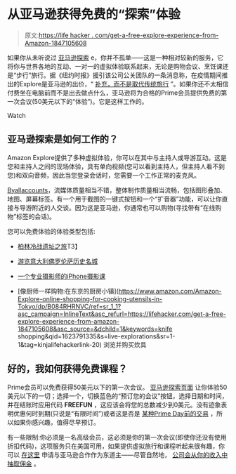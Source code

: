 # 从亚马逊获得免费的“探索”体验

> 原文:[https://life hacker . com/get-a-free-explore-experience-from-Amazon-1847105608](https://lifehacker.com/get-a-free-explore-experience-from-amazon-1847105608)

如果你从未听说过 [亚马逊探索](https://www.amazon.com/b?asc_campaign=InlineText&asc_refurl=https://lifehacker.com/get-a-free-explore-experience-from-amazon-1847105608&asc_source=&node=19419898011&ref=ps_ae_2&tag=kinjalifehackerlink-20) e，你并不孤单——这是一种相对较新的服务，它将你与世界各地的互动、一对一的虚拟体验联系起来，无论是购物会议、烹饪课还是“步行”旅行。据《纽约时报》援引该公司公关团队的一条消息称，在疫情期间推出的Explore是亚马逊的出价，“ [补充，而不是取代传统旅行](https://www.nytimes.com/2020/11/12/travel/travel-tours-experiences-virus.html) ”。如果你还不太相信付费坐在电脑前而不是出去做点什么，亚马逊将为合格的Prime会员提供免费的第一次会议(50美元以下的“体验”)。它是这样工作的。

Watch

## **亚马逊探索是如何工作的？**

Amazon Explore提供了多种虚拟体验，你可以在其中与主持人或导游互动。这是您和主持人之间的现场体验，具有单向视频(您可以看到主持人，但主持人看不到您)和双向音频，因此当您登录会话时，您需要一个工作正常的麦克风。

[By](https://www.reviewed.com/cooking/features/amazon-explore-virtual-class-review)[all](https://spy.com/articles/lifestyle/entertainment/amazon-explore-review-1202737498/)[accounts](https://www.businessinsider.com/amazon-explore-virtual-travel-review#how-is-amazon-explore-different-from-other-virtual-experiences?)，流媒体质量相当不错，整体制作质量相当流畅，包括图形叠加、地图、屏幕标签。有一个用于截图的一键式按钮和一个“扩音器”功能，可以让你直接与导游附近的人交谈。因为这是亚马逊，你通常也可以购物(寻找带有“在线购物”标签的会话)。

您可以免费体验的体验类型包括:

*   [柏林冷战遗址之旅](https://www.amazon.com/gp/product/B081ZV6MQ1/ref=ae_strft?asc_campaign=InlineText&asc_refurl=https://lifehacker.com/get-a-free-explore-experience-from-amazon-1847105608&asc_source=&pf_rd_i=hybrid-batch-btf&pf_rd_m=ATVPDKIKX0DER&pf_rd_p=a2181999-7a05-4e5e-b9ec-9030a84f46ac&pf_rd_r=X10NP7XMP3TCXTRKH0QP&pf_rd_s=merchandised-search-5&pf_rd_t=Landing&tag=kinjalifehackerlink-20)T3】

*   [游览意大利佛罗伦萨历史名城](https://www.amazon.com/Florence-Italy-Lorenzo-Church-Historic/dp/B08PP2B3P6/ref=sr_1_3?asc_campaign=InlineText&asc_refurl=https://lifehacker.com/get-a-free-explore-experience-from-amazon-1847105608&asc_source=&dchild=1&pf_rd_i=19419898011&pf_rd_m=ATVPDKIKX0DER&pf_rd_p=94d57c37-0e45-4af4-93c7-3b929fc806a3&pf_rd_r=X10NP7XMP3TCXTRKH0QP&pf_rd_s=merchandised-search-8&pf_rd_t=101&qid=1623791279&refinements=p_72:2661618011&rnid=2661617011&s=live-explorations&sr=1-3&tag=kinjalifehackerlink-20)
*   [一个专业摄影师的iPhone摄影课](https://www.amazon.com/Amazon-Explore-smartphone-photography-virtual-lesson/dp/B082328ZB8/ref=sr_1_12?asc_campaign=InlineText&asc_refurl=https://lifehacker.com/get-a-free-explore-experience-from-amazon-1847105608&asc_source=&dchild=1&qid=1623787180&rnid=19419899011&s=live-explorations&sr=1-12&tag=kinjalifehackerlink-20)
*   [像厨师一样购物:在东京的厨房小镇](https://www.amazon.com/Amazon-Explore-online-shopping-for-cooking-utensils-in-Tokyo/dp/B084RHRNVC/ref=sr_1_1?asc_campaign=InlineText&asc_refurl=https://lifehacker.com/get-a-free-explore-experience-from-amazon-1847105608&asc_source=&dchild=1&keywords=knife shopping&qid=1623791335&s=live-explorations&sr=1-1&tag=kinjalifehackerlink-20) 浏览并购买炊具

## 好的，我如何获得免费课程？

Prime会员可以免费获得50美元以下的第一次会议。 [亚马逊探索页面](https://www.amazon.com/b?asc_campaign=InlineText&asc_refurl=https://lifehacker.com/get-a-free-explore-experience-from-amazon-1847105608&asc_source=&node=23441362011&ref=ae_dp&tag=kinjalifehackerlink-20) 让你体验50美元以下的一切；选择一个，切换蓝色的“预订您的会议”按钮，选择日期和时间，并在结账时应用代码 **FREEFUN** ，这应该会将您的总数减少到0美元。没有迹象表明优惠何时到期(只说是“有限时间”)或者这是否是 [某种Prime Day前的交易](https://lifehacker.com/how-to-make-the-most-of-prime-day-2021-1846994435) ，所以如果你感兴趣，值得尽早预订。

有一些限制:你必须是一名高级会员，这必须是你的第一次会议(即使你还没有使用折扣代码)，这项服务只在美国可用，如果提供虚拟旅行和课程听起来很有趣，你可以 [在这里](https://www.amazon.com/b/ref=s9_acss_bw_cg_aestft_1a1_w?asc_campaign=InlineText&asc_refurl=https://lifehacker.com/get-a-free-explore-experience-from-amazon-1847105608&asc_source=&node=20338499011&pf_rd_i=19419898011&pf_rd_m=ATVPDKIKX0DER&pf_rd_p=5d7bbe9f-f9be-4b0e-914d-271afc09fab4&pf_rd_r=386X0WNRWAEYQGTJ3VQD&pf_rd_s=merchandised-search-19&pf_rd_t=101&tag=kinjalifehackerlink-20) 申请与亚马逊合作作为东道主——尽管自然地， [公司会从你的收入中抽取佣金](https://tinuiti.com/blog/amazon/what-is-amazon-explore-amazons-new-wave-of-virtual-tourism-and-online-retail/) 。